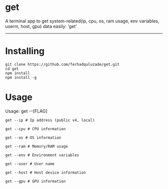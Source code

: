# get
A terminal app to get system-related(ip, cpu, os, ram usage, env variables, userm, host, gpu) data easily: 'get'

<hr>

# Installing

```shell
git clone https://github.com/ferhadquluzade/get.git
cd get
npm install 
npm install -g 
```

# Usage
Usage: get --[FLAG]


```shell
get --ip # Ip address (public v4, local)  
```
```shell
get --cpu # CPU information 
```
```shell
get --os # OS information  
```
```shell
get --ram # Memory/RAM usage 
```
```shell
get --env # Environment variables 
```
```shell
get --user # User name 
```
```shell
get --host # Host device information
```
```shell
get --gpu # GPU information
```
